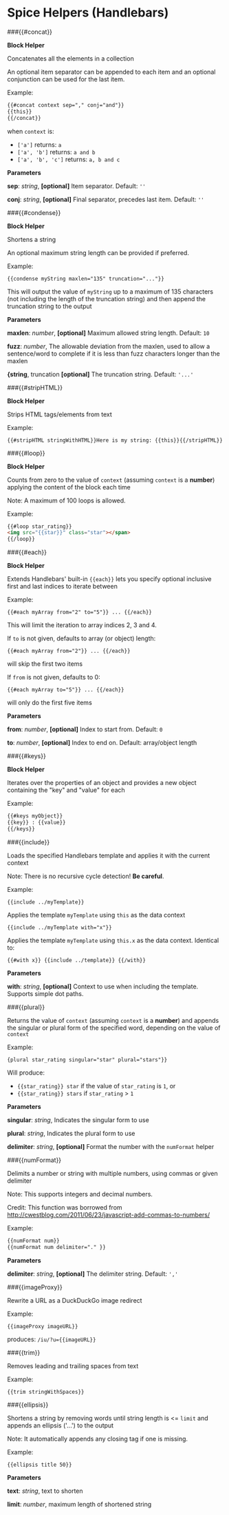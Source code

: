 # Spice Helpers (Handlebars)
<!--
<span class="summary">Spice handlebars helpers</span>
<span class="summary-text chomp" markdown="1">
List of Spice specific Handlebars helpers:

- [concat](https://duck.co/duckduckhack/spice_handlebars_helpers/#concat): Concatenates all the elements in a collection

- [condense](https://duck.co/duckduckhack/spice_handlebars_helpers/#condense): Shortens a string

- [stripHTML](https://duck.co/duckduckhack/spice_handlebars_helpers/#stripHTML): Strips HTML tags/elements from text

- [loop](https://duck.co/duckduckhack/spice_handlebars_helpers/#loop): Counts from zero to the value of `context`

- [each](https://duck.co/duckduckhack/spice_handlebars_helpers/#each): Extends Handlebars' built-in `{{each}}` lets you specify optional inclusive first and last indices

- [keys](https://duck.co/duckduckhack/spice_handlebars_helpers/#keys): Iterates over the properties of an object and provides a new object containing the "key" and "value" for each

- [include](https://duck.co/duckduckhack/spice_handlebars_helpers/#include): Loads the specified Handlebars template and applies it with the current context

- [plural](https://duck.co/duckduckhack/spice_handlebars_helpers/#plural): Returns the value of `context` and appends the singular or plural form of the specified word

- [numFormat](https://duck.co/duckduckhack/spice_handlebars_helpers/#numFormat): Delimits a number or string with multiple numbers, using commas or given delimiter

- [imageProxy](https://duck.co/duckduckhack/spice_handlebars_helpers/#imageProxy): Rewrite a URL as a DuckDuckGo image redirect

- [ellipsis](https://duck.co/duckduckhack/spice_handlebars_helpers/#ellipsis): Shortens a string by removing words until string length is <= `limit` and appends an ellipsis ('...') to the output 

- [trim](https://duck.co/duckduckhack/spice_handlebars_helpers/#trim): Removes leading and trailing spaces from text 

For the built-in helpers included with Handlebars see: [Handlebars Helpers](http://handlebarsjs.com/#helpers)
</span>
-->
###{{#concat}}

**Block Helper**

Concatenates all the elements in a collection

An optional item separator can be appended to
each item and an optional conjunction can be
used for the last item.

Example:

```html
{{#concat context sep="," conj="and"}}
{{this}}
{{/concat}}
```

when `context` is:
- `['a']`           returns:  `a`
- `['a', 'b']`      returns:  `a and b`
- `['a', 'b', 'c']` returns:  `a, b and c`

**Parameters**

**sep**:  *string*,  **[optional]** Item separator. Default: `''`

**conj**:  *string*,  **[optional]** Final separator, precedes last item. Default: `''`


###{{#condense}}

**Block Helper**

Shortens a string

An optional maximum string length can be provided if preferred.

Example:

`{{condense myString maxlen="135" truncation="..."}}`

This will output the value of `myString` up to a maximum of 135 characters
(not including the length of the truncation string) and then append
the truncation string to the output

**Parameters**

**maxlen**:  *number*,  **[optional]** Maximum allowed string length. Default: `10`

**fuzz**:  *number*,  The allowable deviation from the maxlen, used to allow a sentence/word to complete if it is less than fuzz characters longer than the maxlen

**{string**,  truncation **[optional]** The truncation string. Default: `'...'`


###{{#stripHTML}}

**Block Helper**

Strips HTML tags/elements from text

Example:

`{{#stripHTML stringWithHTML}}Here is my string: {{this}}{{/stripHTML}}`


###{{#loop}}

**Block Helper**

Counts from zero to the value of `context` (assuming `context` is a **number**)
applying the content of the block each time

Note: A maximum of 100 loops is allowed.

Example:

```html
{{#loop star_rating}}
<img src="{{star}}" class="star"></span>
{{/loop}}
```


###{{#each}}

**Block Helper**

Extends Handlebars' built-in `{{each}}`
lets you specify optional inclusive first and last indices
to iterate between

Example:

`{{#each myArray from="2" to="5"}} ... {{/each}}`

This will limit the iteration to array indices 2, 3 and 4.

If `to` is not given, defaults to array (or object) length:

`{{#each myArray from="2"}} ... {{/each}}`

will skip the first two items

If `from` is not given, defaults to 0:

`{{#each myArray to="5"}} ... {{/each}}`

will only do the first five items

**Parameters**

**from**:  *number*,  **[optional]** Index to start from. Default: `0`

**to**:  *number*,  **[optional]** Index to end on. Default: array/object length


###{{#keys}}

**Block Helper**

Iterates over the properties of an object and provides
a new object containing the "key" and "value" for each

Example:

```html
{{#keys myObject}}
{{key}} : {{value}}
{{/keys}}
```


###{{include}}

Loads the specified Handlebars template and applies it with
the current context

Note: There is no recursive cycle detection! **Be careful**.

Example:

`{{include ../myTemplate}}`

Applies the template `myTemplate` using `this` as the data context

`{{include ../myTemplate with="x"}}`

Applies the template `myTemplate` using `this.x` as the data context.
Identical to:

`{{#with x}} {{include ../template}} {{/with}}`

**Parameters**

**with**:  *string*,  **[optional]** Context to use when including the template. Supports simple dot paths.


###{{plural}}

Returns the value of `context` (assuming `context` is a **number**)
and appends the singular or plural form of the specified word,
depending on the value of `context`

Example:

`{plural star_rating singular="star" plural="stars"}}`

Will produce:
- `{{star_rating}} star`  if the value of `star_rating` is `1`, or
- `{{star_rating}} stars` if `star_rating` > `1`

**Parameters**

**singular**:  *string*,  Indicates the singular form to use

**plural**:  *string*,  Indicates the plural form to use

**delimiter**:  *string*,  **[optional]** Format the number with the `numFormat` helper


###{{numFormat}}

Delimits a number or string with multiple numbers,
using commas or given delimiter

Note: This supports integers and decimal numbers.

Credit: This function was borrowed from
http://cwestblog.com/2011/06/23/javascript-add-commas-to-numbers/

Example:

```html
{{numFormat num}}
{{numFormat num delimiter="." }}
```

**Parameters**

**delimiter**:  *string*,  **[optional]** The delimiter string. Default: `','`

###{{imageProxy}}

Rewrite a URL as a DuckDuckGo image redirect

Example:

`{{imageProxy imageURL}}`

produces: `/iu/?u={{imageURL}}`


###{{trim}}

Removes leading and trailing spaces from text

Example:

`{{trim stringWithSpaces}}`


###{{ellipsis}}

Shortens a string by removing words until string length is <= `limit` and
appends an ellipsis ('...') to the output

Note: It automatically appends any closing tag if one is missing.

Example:

`{{ellipsis title 50}}`

**Parameters**

**text**:  *string*,  text to shorten

**limit**:  *number*,  maximum length of shortened string